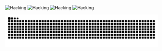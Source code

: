 
<img align="center" alt="Hacking" width="800" src="https://t4.ftcdn.net/jpg/07/32/10/81/360_F_732108134_fJIaxPtPWeZ6NB9oOrspxZ2YsAk7EDJ8.webp">
<img align="center" alt="Hacking" width="800" src="https://as2.ftcdn.net/v2/jpg/06/83/50/89/1000_F_683508986_x1qzMyQWD3REAulaIOykkwf04iTXdpFO.jpg">
<img align="center" alt="Hacking" width="800" src="https://as1.ftcdn.net/v2/jpg/01/88/08/56/1000_F_188085657_iTNqxvRiOeD0uqiqWXl8pIh0W7Ei46ed.jpg">
<img align="center" alt="Hacking" width="800" src="https://gifs.alphacoders.com/gifs/view/171488">


![snake gif](https://github.com/CodeQuietly/CodeQuietly/blob/output/github-snake-dark.svg)

